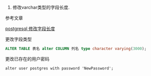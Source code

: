 1. 修改varchar类型的字段长度.

参考文章

[postgresql 修改字段长度](http://blog.csdn.net/baidu_18607183/article/details/78182275)

更改字段类型

```sql
ALTER TABLE 表名 alter COLUMN 列名 type character varying(3000);
```

更改已存在的用户密码

```
alter user postgres with password 'NewPassword';
```